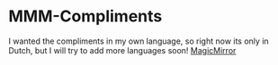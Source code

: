 # MMM-Compliments
I wanted the compliments in my own language, so right now its only in Dutch, but I will try to add more languages soon!
[MagicMirror](https://github.com/MichMich/MagicMirror)
